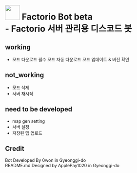 <h1> <img src="https://github.com/PARKasd/factorio_bot-working/blob/main/src/qOiiCE6c.png" width="48" height="48"/> Factorio Bot beta
<br>
 - Factorio 서버 관리용 디스코드 봇

## working 
 - 모드 다운로드 필수 모드 자동 다운로드 모드 업데이트 & 버전 확인 

## not_working
 - 모드 삭제 
 - 서버 재시작 

## need to be developed 

 - map gen setting  
 - 서버 설정 
 - 저장된 맵 업로드

## Credit

Bot Developed By 0won in Gyeonggi-do
<br>
README.md Designed by ApplePay1020 in Gyeonggi-do
